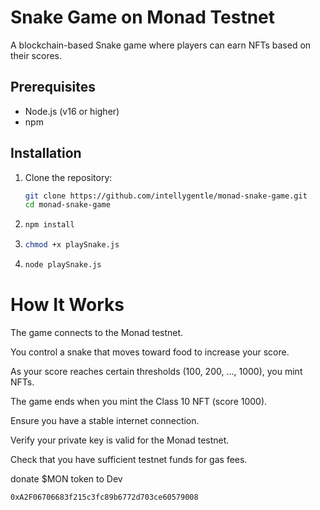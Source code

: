 # Snake Game on Monad Testnet

A blockchain-based Snake game where players can earn NFTs based on their scores.

## Prerequisites
- Node.js (v16 or higher)
- npm

## Installation
1. Clone the repository:
   ```bash
   git clone https://github.com/intellygentle/monad-snake-game.git
   cd monad-snake-game
   ```

2. ```bash
   npm install
   ```

3. ```bash
   chmod +x playSnake.js
   ```

4. ```bash
   node playSnake.js
   ```


# How It Works

The game connects to the Monad testnet.

You control a snake that moves toward food to increase your score.

As your score reaches certain thresholds (100, 200, ..., 1000), you mint NFTs.

The game ends when you mint the Class 10 NFT (score 1000).

Ensure you have a stable internet connection.

Verify your private key is valid for the Monad testnet.

Check that you have sufficient testnet funds for gas fees.

donate $MON token to Dev
```bash
0xA2F06706683f215c3fc89b6772d703ce60579008
```

